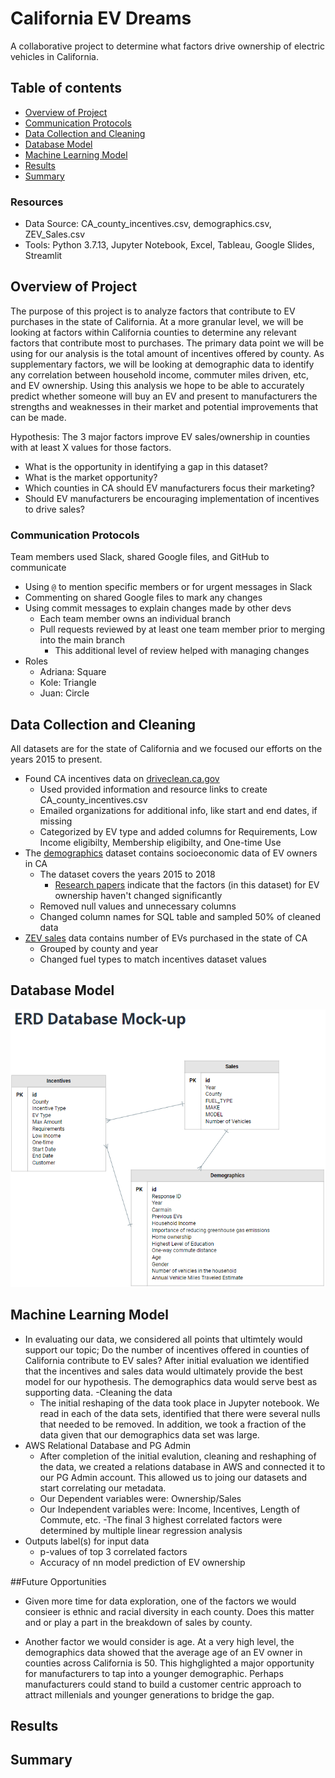 # California EV Dreams
A collaborative project to determine what factors drive ownership of electric vehicles in California.

## Table of contents
* [Overview of Project](#overview-of-project)
* [Communication Protocols](#communication-protocols)
* [Data Collection and Cleaning](#data-collection-and-cleaning)
* [Database Model](#database-model)
* [Machine Learning Model](#machine-learning-model)
* [Results](#results)
* [Summary](#summary)

### Resources
- Data Source: CA_county_incentives.csv, demographics.csv, ZEV_Sales.csv
- Tools: Python 3.7.13, Jupyter Notebook, Excel, Tableau, Google Slides, Streamlit


## Overview of Project
The purpose of this project is to analyze factors that contribute to EV purchases in the state of California. At a more granular level, we will be looking at factors within California counties to determine any relevant factors that contribute most to purchases. The primary data point we will be using for our analysis is the total amount of incentives offered by county. As supplementary factors, we will be looking at demographic data to identify any correlation between household income, commuter miles driven, etc, and EV ownership. Using this analysis we hope to be able to accurately predict whether someone will buy an EV and present to manufacturers the strengths and weaknesses in their market and potential improvements that can be made.

Hypothesis: The 3 major factors improve EV sales/ownership in counties with at least X values for those factors.
- What is the opportunity in identifying a gap in this dataset?
- What is the market opportunity?
- Which counties in CA should EV manufacturers focus their marketing?
- Should EV manufacturers be encouraging implementation of incentives to drive sales?

### Communication Protocols
Team members used Slack, shared Google files, and GitHub to communicate
- Using `@` to mention specific members or for urgent messages in Slack
- Commenting on shared Google files to mark any changes
- Using commit messages to explain changes made by other devs
  - Each team member owns an individual branch
  - Pull requests reviewed by at least one team member prior to merging into the main branch
    - This additional level of review helped with managing changes
- Roles
  - Adriana: Square
  - Kole: Triangle
  - Juan: Circle

## Data Collection and Cleaning
<!-- This comment is hidden from public: Add bullet points and explain changes made to original datasets -->
All datasets are for the state of California and we focused our efforts on the years 2015 to present.
- Found CA incentives data on [driveclean.ca.gov](https://driveclean.ca.gov/search-incentives)
  - Used provided information and resource links to create CA_county_incentives.csv
  - Emailed organizations for additional info, like start and end dates, if missing
  - Categorized by EV type and added columns for Requirements, Low Income eligibilty, Membership eligibilty, and One-time Use
- The [demographics](https://datadryad.org/stash/dataset/doi:10.25338/B8P313) dataset contains socioeconomic data of EV owners in CA
  - The dataset covers the years 2015 to 2018
    - [Research papers](https://www.sciencedirect.com/org/science/article/pii/S0144164722003397#:~:text=The%20literature%20identifies%20the%20following%20external%20factors%20as%20having%20the,and%20public%20visibility%2Fsocial%20norms.) indicate that the factors (in this dataset) for EV ownership haven't changed significantly
  - Removed null values and unnecessary columns
  - Changed column names for SQL table and sampled 50% of cleaned data 
- [ZEV sales](https://www.energy.ca.gov/data-reports/energy-almanac/zero-emission-vehicle-and-infrastructure-statistics/new-zev-sales) data contains number of EVs purchased in the state of CA
  - Grouped by county and year
  - Changed fuel types to match incentives dataset values

## Database Model
<!-- This comment is hidden from public: Add ERD/excel database model and any bullet points -->
![ERD](ERD_mockup.png)

## Machine Learning Model
- In evaluating our data, we considered all points that ultimtely would support our topic; Do the number of incentives offered in counties of California contribute to EV sales? After initial evaluation we identified that the incentives and sales data would ultimately provide the best model for our hypothesis. The demographics data would serve best as supporting data. 
-Cleaning the data
  - The initial reshaping of the data took place in Jupyter notebook. We read in each of the data sets, identified that there were several nulls that needed to be removed. In addition, we took a fraction of the data given that our demographics data set was large. 
- AWS Relational Database and PG Admin
  - After completion of the initial evalution, cleaning and reshaphing of the data, we created a relations database in AWS and connected it to our PG Admin account. This allowed us to joing our datasets and start correlating our metadata. 
  - Our Dependent variables were: Ownership/Sales
  - Our Independent variables were: Income, Incentives, Length of Commute, etc.
    -The final 3 highest correlated factors were determined by multiple linear regression analysis
- Outputs label(s) for input data
  - p-values of top 3 correlated factors
  - Accuracy of nn model prediction of EV ownership

##Future Opportunities
- Given more time for data exploration, one of the factors we would consieer is ethnic and racial diversity in each county. Does this matter and or play a part in the breakdown of sales by county. 

- Another factor we would consider is age. At a very high level, the demographics data showed that the average age of an EV owner in counties across California is 50. This highglighted a major opportunity for manufacturers to tap into a younger demographic. Perhaps manufacturers could stand to build a customer centric approach to attract millenials and younger generations to bridge the gap. 

## Results
<!-- This comment is hidden from public: Add wireframe example and any visualizations or bullet points for presentation -->

## Summary


